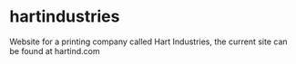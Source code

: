 hartindustries
==============

Website for a printing company called Hart Industries, the current site can be found at hartind.com
